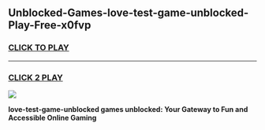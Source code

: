
## Unblocked-Games-love-test-game-unblocked-Play-Free-x0fvp
<h3>
<a href="https://premium76.site?title=love-test-game-unblocked&ref=18A">CLICK TO PLAY</a></h3>
<hr>

<h3>
<a href="https://premium76.site?title=love-test-game-unblocked&ref=18A">CLICK 2 PLAY</a>
  
</h3>

<a href="https://premium76.site?title=love-test-game-unblocked&ref=18A"><img src="https://clearcache.store/games.png"></a>


**love-test-game-unblocked games unblocked: Your Gateway to Fun and Accessible Online Gaming**
